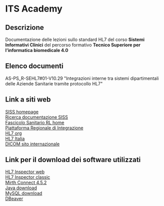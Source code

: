 # ITS Academy
## Descrizione
Documentazione delle lezioni sullo standard HL7 del corso **Sistemi Informativi Clinici** del percorso formativo **Tecnico Superiore per l’informatica biomedicale 4.0**
## Elenco documenti
AS-PS_R-SEHL7#01-V10.29 "Integrazioni interne tra sistemi dipartimentali delle Aziende Sanitarie tramite protocollo HL7"

## Link a siti web
[SISS homepage](https://www.siss.regione.lombardia.it/)\
[Ricerca documentazione SISS](https://www.siss.regione.lombardia.it/EdmaSissPortaleSitoWebPublic/documentoDiProgetto.jsp)\
[Fascicolo Sanitario RL home ](https://www.fascicolosanitario.regione.lombardia.it)\
[Piattaforma Regionale di Integrazione](https://www.siss.regione.lombardia.it/wps/portal/site/siss/servizi-per-il-territorio/piattaforma-regionale-di-integrazione)\
[HL7 org](https://www.hl7.org/)\
[HL7 Italia](https://www.hl7.it/)\
[DICOM sito internazionale](https://www.dicomstandard.org/)


## Link per il download dei software utilizzati
[HL7 Inspector web](https://www.hl7inspector.com/)\
[HL7 Inspector classic](https://bitbucket.org/crambow/hl7inspector/wiki/Home)\
[Mirth Connect 4.5.2](https://github.com/nextgenhealthcare/connect/releases)\
[Java download](https://www.oracle.com/it/java/technologies/downloads/)\
[MySQL download](https://www.mysql.com/downloads/)\
[DBeaver](https://dbeaver.io/)




